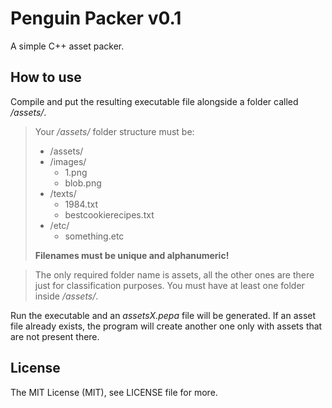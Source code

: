 # Penguin Packer v0.1
A simple C++ asset packer.

## How to use
Compile and put the resulting executable file alongside a folder called */assets/*.

>Your */assets/* folder structure must be:
>
>* /assets/
>  * /images/
>    * 1.png
>    * blob.png
>  * /texts/
>    * 1984.txt
>    * bestcookierecipes.txt
>  * /etc/
>    * something.etc
>
>**Filenames must be unique and alphanumeric!**
	
>The only required folder name is assets, all the other ones are there just for classification purposes. You must have at least one folder inside */assets/*.

Run the executable and an *assetsX.pepa* file will be generated. If an asset file already exists, the program will create another one only with assets that are not present there.

## License
The MIT License (MIT), see LICENSE file for more.